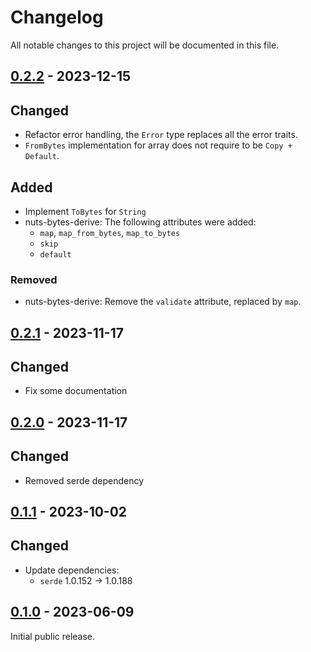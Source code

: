 # Changelog

All notable changes to this project will be documented in this file.

## [0.2.2] - 2023-12-15

## Changed

- Refactor error handling, the `Error` type replaces all the error traits.
- `FromBytes` implementation for array does not require to be `Copy + Default`.

## Added

- Implement `ToBytes` for `String`
- nuts-bytes-derive: The following attributes were added:
  * `map`, `map_from_bytes`, `map_to_bytes`
  * `skip`
  * `default`

### Removed

- nuts-bytes-derive: Remove the `validate` attribute, replaced by `map`.

## [0.2.1] - 2023-11-17

## Changed

- Fix some documentation

## [0.2.0] - 2023-11-17

## Changed

- Removed serde dependency

## [0.1.1] - 2023-10-02

## Changed

- Update dependencies:
  * `serde` 1.0.152 -> 1.0.188

## [0.1.0] - 2023-06-09

Initial public release.

[0.1.0]: https://github.com/drobin/nuts-bytes/tree/v0.1.0
[0.1.1]: https://github.com/drobin/nuts-bytes/tree/v0.1.1
[0.2.0]: https://github.com/drobin/nuts-bytes/tree/v0.2.0
[0.2.1]: https://github.com/drobin/nuts-bytes/tree/v0.2.1
[0.2.2]: https://github.com/drobin/nuts-bytes/tree/v0.2.2
